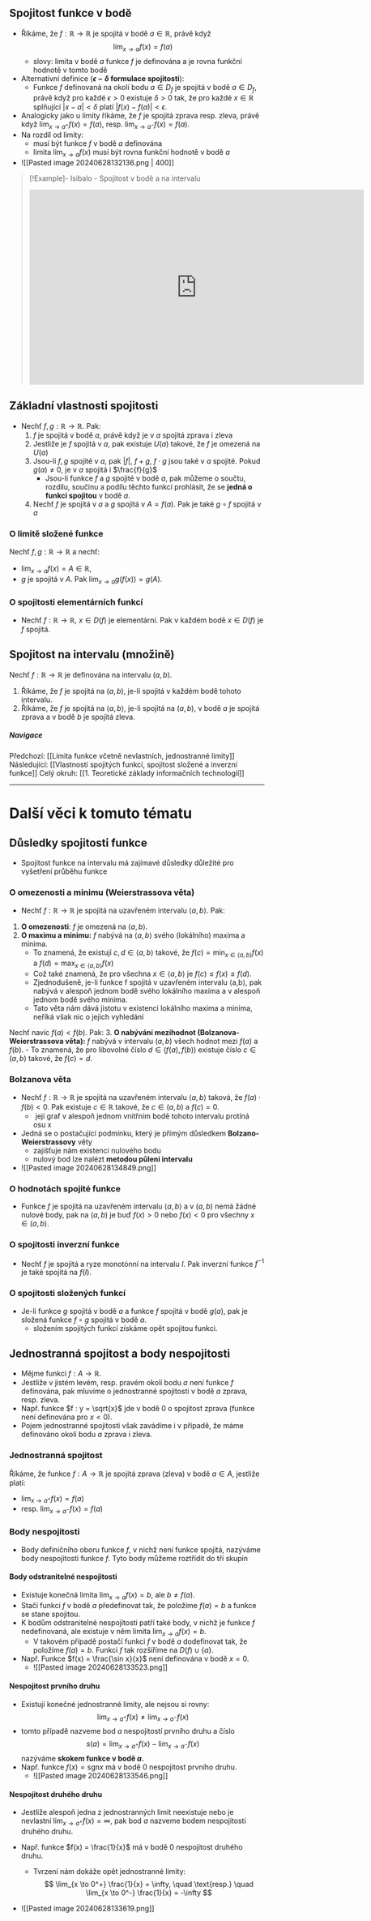 ## Spojitost funkce v bodě

- Říkáme, že $f : \mathbb{R} \to \mathbb{R}$ je spojitá v bodě $a \in \mathbb{R}$, právě když $$\lim_{x \to a} f(x) = f(a)$$
	- slovy: limita v bodě $a$ funkce $f$ je definována a je rovna funkční hodnotě v tomto bodě 
- Alternativní definice (**$\epsilon-\delta$ formulace spojitosti**):
	- Funkce $f$ definovaná na okolí bodu $a \in D_f$ je spojitá v bodě $a \in D_f$, právě když pro každé $\epsilon > 0$ existuje $\delta > 0$ tak, že pro každé $x \in \mathbb{R}$ splňující $|x - a| < \delta$ platí $|f(x) - f(a)| < \epsilon$.
- Analogicky jako u limity říkáme, že $f$ je spojitá zprava resp. zleva, právě když $\lim_{x \to a^+} f(x) = f(a)$, resp. $\lim_{x \to a^-} f(x) = f(a)$.
- Na rozdíl od limity:
	- musí být funkce $f$ v bodě $a$ definována
	- limita $\lim_{x \to a} f(x)$ musí být rovna funkční hodnotě v bodě $a$
- ![[Pasted image 20240628132136.png | 400]]

>[!Example]- Isibalo - Spojitost v bodě a na intervalu
><iframe width="660" height="385" src="https://www.youtube.com/embed/hLNV7Rzl8HI?si=2VaNekZ1HbTNDlwv" title="YouTube video player" frameborder="0" allow="accelerometer; autoplay; clipboard-write; encrypted-media; gyroscope; picture-in-picture; web-share" referrerpolicy="strict-origin-when-cross-origin" allowfullscreen></iframe>

## Základní vlastnosti spojitosti
- Nechť $f, g : \mathbb{R} \to \mathbb{R}$. Pak:
	1)  $f$ je spojitá v bodě $a$, právě když je v $a$ spojitá zprava i zleva
	2)  Jestliže je $f$ spojitá v $a$, pak existuje $U(a)$ takové, že $f$ je omezená na $U(a)$
	3)  Jsou-li $f, g$ spojité v $a$, pak $|f|$, $f + g$, $f \cdot g$ jsou také v $a$ spojité. Pokud $g(a) \neq 0$, je v $a$ spojitá i $\frac{f}{g}$
		- Jsou-li funkce $f$ a $g$ spojité v bodě $a$, pak můžeme o součtu, rozdílu, součinu a podílu těchto funkcí prohlásit, že se **jedná o funkci spojitou** v bodě $a$.
	4) Nechť $f$ je spojitá v $a$ a $g$ spojitá v $A = f(a)$. Pak je také $g \circ f$ spojitá v $a$

### O limitě složené funkce
Nechť $f, g : \mathbb{R} \to \mathbb{R}$ a nechť:
- $\lim_{x \to a} f(x) = A \in \mathbb{R}$,
- $g$ je spojitá v $A$.
Pak $\lim_{x \to a} g(f(x)) = g(A)$.

### O spojitosti elementárních funkcí
- Nechť $f : \mathbb{R} \to \mathbb{R}$, $x \in D(f)$ je elementární. Pak v každém bodě $x \in D(f)$ je $f$ spojitá.


## Spojitost na intervalu (množině)
Nechť $f : \mathbb{R} \to \mathbb{R}$ je definována na intervalu $(a, b)$.
1. Říkáme, že $f$ je spojitá na $(a, b)$, je-li spojitá v každém bodě tohoto intervalu.
2. Říkáme, že $f$ je spojitá na $\langle a, b \rangle$, je-li spojitá na $(a, b)$, v bodě $a$ je spojitá zprava a v bodě $b$ je spojitá zleva.

##### Navigace

Předchozí: [[Limita funkce včetně nevlastních, jednostranné limity]]
Následující: [[Vlastnosti spojitých funkcí, spojitost složené a inverzní funkce]]
Celý okruh: [[1. Teoretické základy informačních technologií]]

---
# Další věci k tomuto tématu

## Důsledky spojitosti funkce
- Spojitost funkce na intervalu má zajímavé důsledky důležité pro vyšetření průběhu funkce
### O omezenosti a minimu (Weierstrassova věta)
- Nechť $f : \mathbb{R} \to \mathbb{R}$ je spojitá na uzavřeném intervalu $\langle a, b \rangle$. Pak:
1. **O omezenosti**: $f$ je omezená na $\langle a, b \rangle$.
2. **O maximu a minimu:** $f$ nabývá na $\langle a, b \rangle$ svého (lokálního) maxima a minima. 
	- To znamená, že existují $c, d \in \langle a, b \rangle$ takové, že $f(c) = \min_{x \in \langle a, b \rangle} f(x)$ a $f(d) = \max_{x \in \langle a, b \rangle} f(x)$
	- Což také znamená, že pro všechna $x \in \langle a, b \rangle$ je $f(c) \leq f(x) \leq f(d)$.
	- Zjednodušeně, je-li funkce f spojitá v uzavřeném intervalu ⟨a,b⟩, pak nabývá v alespoň jednom bodě svého lokálního maxima a v alespoň jednom bodě svého minima.
	- Tato věta nám dává jistotu v existenci lokálního maxima a minima, neříká však nic o jejich vyhledání
	
Nechť navíc $f(a) < f(b)$. Pak:
3. **O nabývání mezihodnot (Bolzanova-Weierstrassova věta):** $f$ nabývá v intervalu $(a, b)$ všech hodnot mezi $f(a)$ a $f(b)$. 
	- To znamená, že pro libovolné číslo $d \in (f(a), f(b))$ existuje číslo $c \in (a, b)$ takové, že $f(c) = d$.
### Bolzanova věta 
- Nechť $f : \mathbb{R} \to \mathbb{R}$ je spojitá na uzavřeném intervalu $\langle a, b \rangle$ taková, že $f(a) \cdot f(b) < 0$. Pak existuje $c \in \mathbb{R}$ takové, že $c \in (a, b)$ a $f(c) = 0$.
	-  její graf v alespoň jednom vnitřním bodě tohoto intervalu protíná osu x
- Jedná se o postačující podmínku, který je přímým důsledkem **Bolzano-Weierstrassovy** věty
	- zajišťuje nám existenci nulového bodu
	- nulový bod lze nalézt **metodou půlení intervalu**
- ![[Pasted image 20240628134849.png]]

### O hodnotách spojité funkce
  - Funkce $f$ je spojitá na uzavřeném intervalu $\langle a, b \rangle$ a v $(a, b)$ nemá žádné nulové body, pak na $(a, b)$ je buď $f(x) > 0$ nebo $f(x) < 0$ pro všechny $x \in (a, b)$.

### O spojitosti inverzní funkce
  - Nechť $f$ je spojitá a ryze monotónní na intervalu $I$. Pak inverzní funkce $f^{-1}$ je také spojitá na $f(I)$.

### O spojitosti složených funkcí
- Je-li funkce $g$ spojitá v bodě $a$ a funkce $f$ spojitá v bodě $g(a)$, pak je složená funkce $f \circ g$ spojitá v bodě $a$.
	- složením spojitých funkcí získáme opět spojitou funkci.

## Jednostranná spojitost a body nespojitosti
- Mějme funkci $f : A \to \mathbb{R}$. 
- Jestliže v jistém levém, resp. pravém okolí bodu $a$ není funkce $f$ definována, pak mluvíme o jednostranné spojitosti v bodě $a$ zprava, resp. zleva.
- Např. funkce $f : y = \sqrt{x}$ jde v bodě 0 o spojitost zprava (funkce není definována pro $x < 0$). 
- Pojem jednostranné spojitosti však zavádíme i v případě, že máme definováno okolí bodu $a$ zprava i zleva.

### Jednostranná spojitost
Říkáme, že funkce $f : A \to \mathbb{R}$ je spojitá zprava (zleva) v bodě $a \in A$, jestliže platí:
- $\lim_{x \to a^+} f(x) = f(a)$
- resp. $\lim_{x \to a^-} f(x) = f(a)$

### Body nespojitosti
- Body definičního oboru funkce $f$, v nichž není funkce spojitá, nazýváme body nespojitosti funkce $f$. Tyto body můžeme roztřídit do tří skupin

#### Body odstranitelné nespojitosti
- Existuje konečná limita $\lim_{x \to a} f(x) = b$, ale $b \neq f(a)$. 
- Stačí funkci $f$ v bodě $a$ předefinovat tak, že položíme $f(a) = b$ a funkce se stane spojitou. 
- K bodům odstranitelné nespojitosti patří také body, v nichž je funkce $f$ nedefinovaná, ale existuje v něm limita $\lim_{x \to a} f(x) = b$. 
	- V takovém případě postačí funkci $f$ v bodě $a$ dodefinovat tak, že položíme $f(a) = b$. Funkci $f$ tak rozšíříme na $D(f) \cup \{a\}$.
- Např. Funkce $f(x) = \frac{\sin x}{x}$ není definována v bodě $x = 0$.
	- ![[Pasted image 20240628133523.png]]

#### Nespojitost prvního druhu
- Existují konečné jednostranné limity, ale nejsou si rovny:
$$
\lim_{x \to a^+} f(x) \neq \lim_{x \to a^-} f(x)
$$
-  tomto případě nazveme bod $a$ nespojitostí prvního druhu a číslo
$$
s(a) = \lim_{x \to a^+} f(x) - \lim_{x \to a^-} f(x)
$$
nazýváme **skokem funkce v bodě $a$.**
- Např. funkce $f(x) = \text{sgn} x$ má v bodě 0 nespojitost prvního druhu.
	- ![[Pasted image 20240628133546.png]]

#### Nespojitost druhého druhu
- Jestliže alespoň jedna z jednostranných limit neexistuje nebo je nevlastní $\lim_{x \to a^+} f(x) = \infty$, pak bod $a$ nazveme bodem nespojitosti druhého druhu.
- Např. funkce $f(x) = \frac{1}{x}$ má v bodě 0 nespojitost druhého druhu.
	- Tvrzení nám dokáže opět jednostranné limity:
$$
\lim_{x \to 0^+} \frac{1}{x} = \infty, \quad \text{resp.} \quad \lim_{x \to 0^-} \frac{1}{x} = -\infty
$$

- ![[Pasted image 20240628133619.png]]

